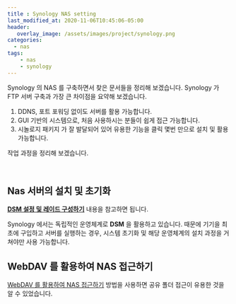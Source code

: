 ```yaml
---
title : Synology NAS setting
last_modified_at: 2020-11-06T10:45:06-05:00
header:
   overlay_image: /assets/images/project/synology.png
categories:
  - nas
tags: 
    - nas
    - synology
---
```


Synology 의 NAS 를 구축하면서 찾은 문서들을 정리해 보겠습니다. Synology 가 FTP 서버 구축과 가장 큰 차이점을 요약해 보겠습니다.

1. DDNS, 포트 포워딩 없이도 서버를 활용 가능합니다.
2. GUI 기반의 시스템으로, 처음 사용하시는 분들이 쉽게 접근 가능합니다.
3. 시놀로지 패키지 가 잘 발달되어 있어 유용한 기능을 클릭 몇번 만으로 설치 및 활용 가능합니다.


작업 과정을 정리해 보겠습니다.


<br/>

## **Nas 서버의 설치 및 초기화**

**[DSM 설정 및 레이드 구성하기](https://hospital82.tistory.com/82?category=781321)** 내용을 참고하면 됩니다.

Synology 에서는 독립적인 운영체계로 **DSM** 을 활용하고 있습니다. 때문에 기기을 최초에 구입하고 서버를 실행하는 경우, 시스템 초기화 및 해당 운영체계의 설치 과정을 거쳐야만 사용 가능합니다.


## WebDAV 를 활용하여 NAS 접근하기

[WebDAV 를 활용하여 NAS 접근하기](https://www.synology.com/ko-kr/knowledgebase/DSM/tutorial/File_Sharing/How_to_access_files_on_Synology_NAS_with_WebDAV) 방법을 사용하면 공유 폴더 접근이 유용한 것을 알 수 있었습니다.